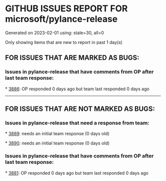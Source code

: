 
# GITHUB ISSUES REPORT FOR microsoft/pylance-release


Generated on 2023-02-01 using: stale=30, all=0


Only showing items that are new to report in past 1 day(s)


## FOR ISSUES THAT ARE MARKED AS BUGS:


### Issues in pylance-release that have comments from OP after last team response:


\* [3886](https://github.com/microsoft/pylance-release/issues/3886 "Syntax highlighting stop working after loading certain python files"): OP responded 0 days ago but team last responded 0 days ago

---

## FOR ISSUES THAT ARE NOT MARKED AS BUGS:


### Issues in pylance-release that need a response from team:


\* [3889](https://github.com/microsoft/pylance-release/issues/3889 "Grinds system to a halt"): needs an initial team response (0 days old)

\* [3890](https://github.com/microsoft/pylance-release/issues/3890 "Variables of class do not update acrossing different folders in one workspace after changed (like: renamed、added or deleted)"): needs an initial team response (0 days old)

### Issues in pylance-release that have comments from OP after last team response:


\* [3881](https://github.com/microsoft/pylance-release/issues/3881 "VS Code + Pylance does not find venv-installed modules while venv is activated"): OP responded 0 days ago but team last responded 0 days ago
